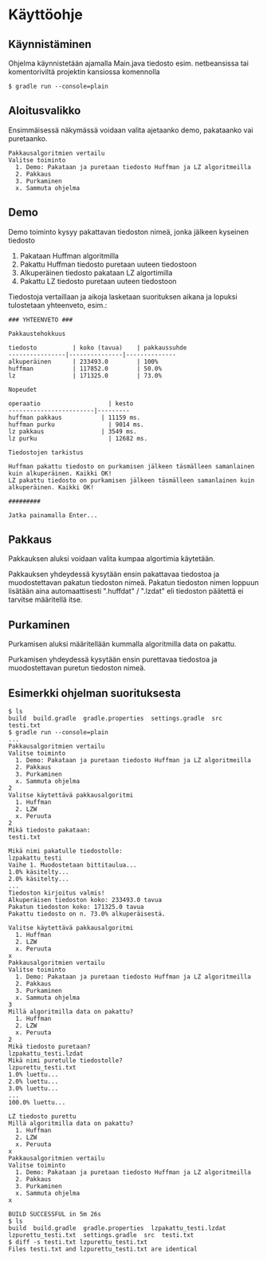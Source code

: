 # Käyttöohje


## Käynnistäminen

Ohjelma käynnistetään ajamalla Main.java tiedosto esim. netbeansissa tai
komentoriviltä projektin kansiossa komennolla

```console
$ gradle run --console=plain
```

## Aloitusvalikko

Ensimmäisessä näkymässä voidaan valita ajetaanko demo, pakataanko vai puretaanko.

```console
Pakkausalgoritmien vertailu
Valitse toiminto
  1. Demo: Pakataan ja puretaan tiedosto Huffman ja LZ algoritmeilla
  2. Pakkaus
  3. Purkaminen
  x. Sammuta ohjelma
```

## Demo

Demo toiminto kysyy pakattavan tiedoston nimeä, jonka jälkeen kyseinen tiedosto

1. Pakataan Huffman algoritmilla
2. Pakattu Huffman tiedosto puretaan uuteen tiedostoon
3. Alkuperäinen tiedosto pakataan LZ algortimilla
4. Pakattu LZ tiedosto puretaan uuteen tiedostoon

Tiedostoja vertaillaan ja aikoja lasketaan suorituksen aikana ja lopuksi tulostetaan
yhteenveto, esim.:

```console
### YHTEENVETO ###

Pakkaustehokkuus

tiedosto	      | koko (tavua)	| pakkaussuhde
----------------|---------------|--------------
alkuperäinen	  | 233493.0	    | 100%
huffman     	  | 117852.0	    | 50.0%
lz          	  | 171325.0	    | 73.0%

Nopeudet

operaatio		            | kesto
------------------------|---------
huffman pakkaus		      | 11159 ms.
huffman purku		        | 9014 ms.
lz pakkaus		          | 3549 ms.
lz purku		            | 12682 ms.

Tiedostojen tarkistus

Huffman pakattu tiedosto on purkamisen jälkeen täsmälleen samanlainen kuin alkuperäinen. Kaikki OK!
LZ pakattu tiedosto on purkamisen jälkeen täsmälleen samanlainen kuin alkuperäinen. Kaikki OK!

#########

Jatka painamalla Enter...
```

## Pakkaus

Pakkauksen aluksi voidaan valita kumpaa algortimia käytetään.

Pakkauksen yhdeydessä kysytään ensin pakattavaa tiedostoa ja muodostettavan pakatun tiedoston nimeä.
Pakatun tiedoston nimen loppuun lisätään aina automaattisesti ".huffdat" / ".lzdat"
eli tiedoston päätettä ei tarvitse määritellä itse.


## Purkaminen

Purkamisen aluksi määritellään kummalla algoritmilla data on pakattu.

Purkamisen yhdeydessä kysytään ensin purettavaa tiedostoa ja muodostettavan puretun tiedoston nimeä.

## Esimerkki ohjelman suorituksesta

```console
$ ls
build  build.gradle  gradle.properties  settings.gradle  src  testi.txt
$ gradle run --console=plain
...
Pakkausalgoritmien vertailu
Valitse toiminto
  1. Demo: Pakataan ja puretaan tiedosto Huffman ja LZ algoritmeilla
  2. Pakkaus
  3. Purkaminen
  x. Sammuta ohjelma
2
Valitse käytettävä pakkausalgoritmi
  1. Huffman
  2. LZW
  x. Peruuta
2
Mikä tiedosto pakataan:
testi.txt

Mikä nimi pakatulle tiedostolle:
lzpakattu_testi
Vaihe 1. Muodostetaan bittitaulua...
1.0% käsitelty...
2.0% käsitelty...
...
Tiedoston kirjoitus valmis!
Alkuperäisen tiedoston koko: 233493.0 tavua
Pakatun tiedoston koko: 171325.0 tavua
Pakattu tiedosto on n. 73.0% alkuperäisestä.

Valitse käytettävä pakkausalgoritmi
  1. Huffman
  2. LZW
  x. Peruuta
x
Pakkausalgoritmien vertailu
Valitse toiminto
  1. Demo: Pakataan ja puretaan tiedosto Huffman ja LZ algoritmeilla
  2. Pakkaus
  3. Purkaminen
  x. Sammuta ohjelma
3
Millä algoritmilla data on pakattu?
  1. Huffman
  2. LZW
  x. Peruuta
2
Mikä tiedosto puretaan?
lzpakattu_testi.lzdat
Mikä nimi puretulle tiedostolle?
lzpurettu_testi.txt
1.0% luettu...
2.0% luettu...
3.0% luettu...
...
100.0% luettu...

LZ tiedosto purettu
Millä algoritmilla data on pakattu?
  1. Huffman
  2. LZW
  x. Peruuta  
x
Pakkausalgoritmien vertailu
Valitse toiminto
  1. Demo: Pakataan ja puretaan tiedosto Huffman ja LZ algoritmeilla
  2. Pakkaus
  3. Purkaminen
  x. Sammuta ohjelma
x

BUILD SUCCESSFUL in 5m 26s  
$ ls
build  build.gradle  gradle.properties  lzpakattu_testi.lzdat  lzpurettu_testi.txt  settings.gradle  src  testi.txt
$ diff -s testi.txt lzpurettu_testi.txt
Files testi.txt and lzpurettu_testi.txt are identical
```
